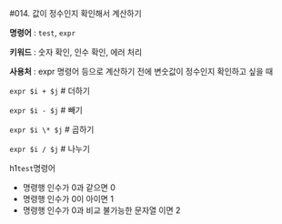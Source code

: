 #014. 값이 정수인지 확인해서 계산하기  

**명령어** : `test`, `expr`

**키워드** : 숫자 확인, 인수 확인, 에러 처리

**사용처** : expr 명령어 등으로 계산하기 전에 변숫값이 정수인지 확인하고 싶을 때

`expr $i + $j`    # 더하기

`expr $i - $j`    # 빼기

`expr $i \* $j`   # 곱하기

`expr $i / $j`    # 나누기

h1`test`명령어
- 명령행 인수가 0과 같으면 0
- 명령행 인수가 0이 아이면 1
- 명령행 인수가 0과 비교 불가능한 문자열 이면 2 
